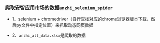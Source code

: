 

### 爬取安智应用市场的数据`anzhi_selenium_spider`

* 1、selenium + chromedriver（自行查找对应的chrome浏览器版本下载，然后py文件中指定位置）来抓取动态网页数据

* 2、`anzhi_all_data.xlsx`是爬取的数据
